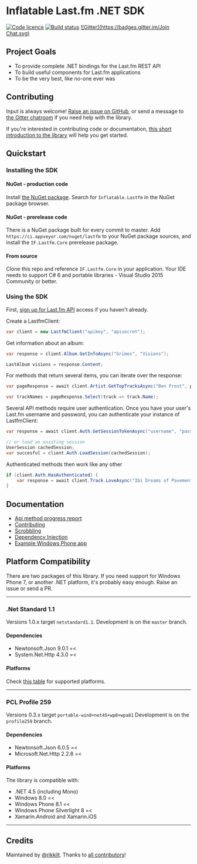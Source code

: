 # Inflatable Last.fm .NET SDK
[![Code licence](https://img.shields.io/badge/licence-MIT-blue.svg?style=flat)](LICENCE.md) [![Build status](https://ci.appveyor.com/api/projects/status/c8gg2cw4jibbsg3u)](https://ci.appveyor.com/project/rikkit/lastfm) [![Gitter](https://badges.gitter.im/Join Chat.svg)](https://gitter.im/inflatablefriends/lastfm?utm_source=badge&utm_medium=badge&utm_campaign=pr-badge)

## Project Goals

- To provide complete .NET bindings for the Last.fm REST API
- To build useful components for Last.fm applications
- To be the very best, like no-one ever was

## Contributing

Input is always welcome! [Raise an issue on GitHub](https://github.com/inflatablefriends/lastfm/issues), or send a message to [the Gitter chatroom](https://gitter.im/inflatablefriends/lastfm) if you need help with the library. 

If you're interested in contributing code or documentation, [this short introduction to the library](doc/contributing.md) will help you get started.

## Quickstart

### Installing the SDK

#### NuGet - production code

Install [the NuGet package](
https://www.nuget.org/packages/Inflatable.Lastfm/). Search for ```Inflatable.Lastfm``` in the NuGet package browser.

#### NuGet - prerelease code

There is a NuGet package built for every commit to master. Add ```https://ci.appveyor.com/nuget/lastfm``` to your NuGet package sources, and install the ```IF.Lastfm.Core``` prerelease package.

#### From source

Clone this repo and reference ```IF.Lastfm.Core``` in your application. Your IDE needs to support C# 6 and portable libraries - Visual Studio 2015 Community or better.

### Using the SDK

First, [sign up for Last.fm API](http://last.fm/api) access if you haven't already.

Create a LastfmClient:

```c#
var client = new LastfmClient("apikey", "apisecret");
```

Get information about an album:

```c#
var response = client.Album.GetInfoAsync("Grimes", "Visions");

LastAlbum visions = response.Content;
```

For methods that return several items, you can iterate over the response:

```c#
var pageResponse = await client.Artist.GetTopTracksAsync("Ben Frost", page: 5, itemsPerPage: 100);

var trackNames = pageResponse.Select(track => track.Name);
```

Several API methods require user authentication. Once you have your user's Last.fm username and password, you can authenticate your instance of LastfmClient:

```c#
var response = await client.Auth.GetSessionTokenAsync("username", "pass");

// or load an existing session
UserSession cachedSession;
var succesful = client.Auth.LoadSession(cachedSession);
```

Authenticated methods then work like any other

```c#
if (client.Auth.HasAuthenticated) {
	var response = await client.Track.LoveAsync("Ibi Dreams of Pavement (A Better Day)", "Broken Social Scene");
}
```

## Documentation

- [Api method progress report](PROGRESS.md)
- [Contributing](doc/contributing.md)
- [Scrobbling](doc/scrobbling.md)
- [Dependency Injection](doc/dependency-injection.md)
- [Example Windows Phone app](https://github.com/inflatablefriends/lastfm-samples)

## Platform Compatibility

There are two packages of this library. If you need support for Windows Phone 7, or another .NET platform, it's probably easy enough. Raise an issue or send a PR.

---

###  .Net Standard 1.1

Versions 1.0.x target ```netstandard1.1```. Development is on the ```master``` branch.

#### Dependencies

- Newtonsoft.Json 9.0.1 =<
- System.Net.Http 4.3.0 =<

#### Platforms

Check [this table](https://docs.microsoft.com/en-us/dotnet/articles/standard/library#net-platforms-support) for supported platforms.

---

### PCL Profile 259

Versions 0.3.x target ```portable-win8+net45+wp8+wpa81``` Development is on the ```profile259``` branch.

#### Dependencies

- Newtonsoft.Json 6.0.5 =<
- Microsoft.Net.Http 2.2.8 =<

#### Platforms

The library is compatible with:

- .NET 4.5 (including Mono)
- Windows 8.0 =<
- Windows Phone 8.1 =<
- Windows Phone Silverlight 8 =<
- Xamarin.Android and Xamarin.iOS

---

## Credits

Maintained by [@rikkilt](http://twitter.com/rikkilt).
Thanks to [all contributors](https://github.com/inflatablefriends/lastfm/graphs/contributors)!

